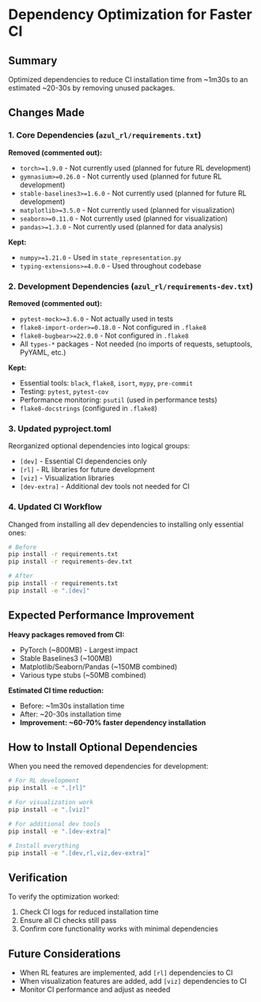 # Dependency Optimization for Faster CI

## Summary

Optimized dependencies to reduce CI installation time from ~1m30s to an estimated ~20-30s by removing unused packages.

## Changes Made

### 1. Core Dependencies (`azul_rl/requirements.txt`)
**Removed (commented out):**
- `torch>=1.9.0` - Not currently used (planned for future RL development)
- `gymnasium>=0.26.0` - Not currently used (planned for future RL development)
- `stable-baselines3>=1.6.0` - Not currently used (planned for future RL development)
- `matplotlib>=3.5.0` - Not currently used (planned for visualization)
- `seaborn>=0.11.0` - Not currently used (planned for visualization)
- `pandas>=1.3.0` - Not currently used (planned for data analysis)

**Kept:**
- `numpy>=1.21.0` - Used in `state_representation.py`
- `typing-extensions>=4.0.0` - Used throughout codebase

### 2. Development Dependencies (`azul_rl/requirements-dev.txt`)
**Removed (commented out):**
- `pytest-mock>=3.6.0` - Not actually used in tests
- `flake8-import-order>=0.18.0` - Not configured in `.flake8`
- `flake8-bugbear>=22.0.0` - Not configured in `.flake8`
- All `types-*` packages - Not needed (no imports of requests, setuptools, PyYAML, etc.)

**Kept:**
- Essential tools: `black`, `flake8`, `isort`, `mypy`, `pre-commit`
- Testing: `pytest`, `pytest-cov`
- Performance monitoring: `psutil` (used in performance tests)
- `flake8-docstrings` (configured in `.flake8`)

### 3. Updated pyproject.toml
Reorganized optional dependencies into logical groups:
- `[dev]` - Essential CI dependencies only
- `[rl]` - RL libraries for future development
- `[viz]` - Visualization libraries
- `[dev-extra]` - Additional dev tools not needed for CI

### 4. Updated CI Workflow
Changed from installing all dev dependencies to installing only essential ones:
```bash
# Before
pip install -r requirements.txt
pip install -r requirements-dev.txt

# After
pip install -r requirements.txt
pip install -e ".[dev]"
```

## Expected Performance Improvement

**Heavy packages removed from CI:**
- PyTorch (~800MB) - Largest impact
- Stable Baselines3 (~100MB)
- Matplotlib/Seaborn/Pandas (~150MB combined)
- Various type stubs (~50MB combined)

**Estimated CI time reduction:**
- Before: ~1m30s installation time
- After: ~20-30s installation time
- **Improvement: ~60-70% faster dependency installation**

## How to Install Optional Dependencies

When you need the removed dependencies for development:

```bash
# For RL development
pip install -e ".[rl]"

# For visualization work
pip install -e ".[viz]"

# For additional dev tools
pip install -e ".[dev-extra]"

# Install everything
pip install -e ".[dev,rl,viz,dev-extra]"
```

## Verification

To verify the optimization worked:
1. Check CI logs for reduced installation time
2. Ensure all CI checks still pass
3. Confirm core functionality works with minimal dependencies

## Future Considerations

- When RL features are implemented, add `[rl]` dependencies to CI
- When visualization features are added, add `[viz]` dependencies to CI
- Monitor CI performance and adjust as needed
